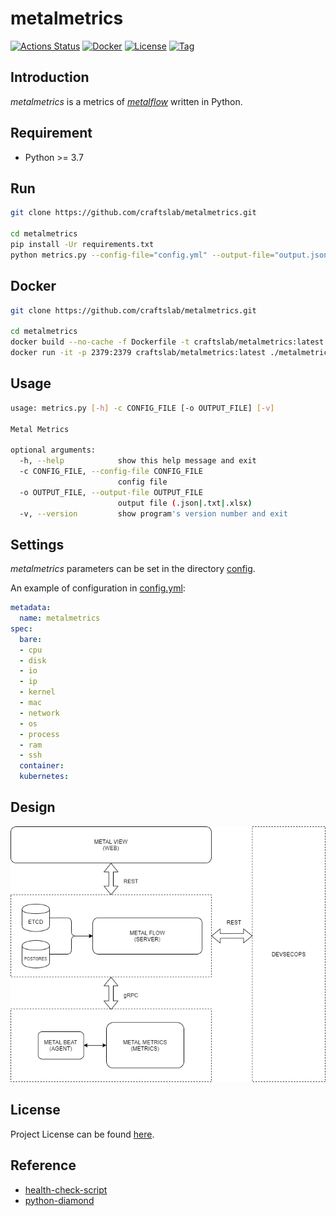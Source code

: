 # metalmetrics

[![Actions Status](https://github.com/craftslab/metalmetrics/workflows/CI/badge.svg?branch=master&event=push)](https://github.com/craftslab/metalmetrics/actions?query=workflow%3ACI)
[![Docker](https://img.shields.io/docker/pulls/craftslab/metalmetrics)](https://hub.docker.com/r/craftslab/metalmetrics)
[![License](https://img.shields.io/github/license/craftslab/metalmetrics.svg?color=brightgreen)](https://github.com/craftslab/metalmetrics/blob/master/LICENSE)
[![Tag](https://img.shields.io/github/tag/craftslab/metalmetrics.svg?color=brightgreen)](https://github.com/craftslab/metalmetrics/tags)



## Introduction

*metalmetrics* is a metrics of *[metalflow](https://github.com/craftslab/metalflow/)* written in Python.



## Requirement

- Python >= 3.7



## Run

```bash
git clone https://github.com/craftslab/metalmetrics.git

cd metalmetrics
pip install -Ur requirements.txt
python metrics.py --config-file="config.yml" --output-file="output.json"
```



## Docker

```bash
git clone https://github.com/craftslab/metalmetrics.git

cd metalmetrics
docker build --no-cache -f Dockerfile -t craftslab/metalmetrics:latest .
docker run -it -p 2379:2379 craftslab/metalmetrics:latest ./metalmetrics --config-file="config.yml" --output-file="output.json"
```



## Usage

```bash
usage: metrics.py [-h] -c CONFIG_FILE [-o OUTPUT_FILE] [-v]

Metal Metrics

optional arguments:
  -h, --help            show this help message and exit
  -c CONFIG_FILE, --config-file CONFIG_FILE
                        config file
  -o OUTPUT_FILE, --output-file OUTPUT_FILE
                        output file (.json|.txt|.xlsx)
  -v, --version         show program's version number and exit
```



## Settings

*metalmetrics* parameters can be set in the directory [config](https://github.com/craftslab/metalmetrics/blob/master/metalmetrics/config).

An example of configuration in [config.yml](https://github.com/craftslab/metalmetrics/blob/master/metalmetrics/config/config.yml):

```yaml
metadata:
  name: metalmetrics
spec:
  bare:
  - cpu
  - disk
  - io
  - ip
  - kernel
  - mac
  - network
  - os
  - process
  - ram
  - ssh
  container:
  kubernetes:
```



## Design

![design](design.png)



## License

Project License can be found [here](LICENSE).



## Reference

- [health-check-script](https://github.com/SimplyLinuxFAQ/health-check-script)
- [python-diamond](https://github.com/python-diamond/Diamond)
